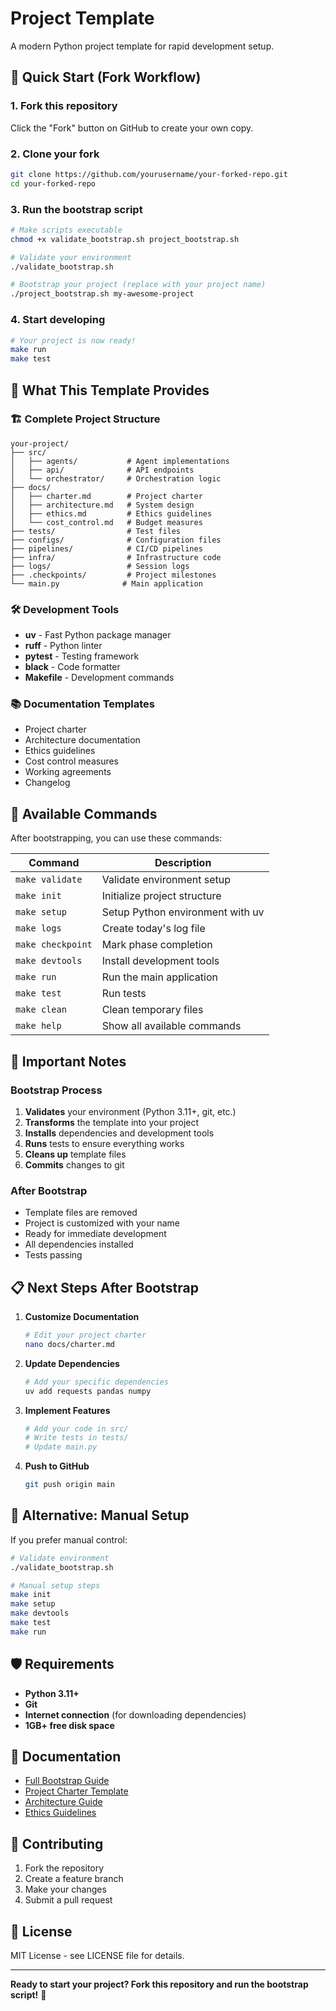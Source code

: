 # Project Template

A modern Python project template for rapid development setup.

## 🚀 Quick Start (Fork Workflow)

### 1. Fork this repository
Click the "Fork" button on GitHub to create your own copy.

### 2. Clone your fork
```bash
git clone https://github.com/yourusername/your-forked-repo.git
cd your-forked-repo
```

### 3. Run the bootstrap script
```bash
# Make scripts executable
chmod +x validate_bootstrap.sh project_bootstrap.sh

# Validate your environment
./validate_bootstrap.sh

# Bootstrap your project (replace with your project name)
./project_bootstrap.sh my-awesome-project
```

### 4. Start developing
```bash
# Your project is now ready!
make run
make test
```

## 🎯 What This Template Provides

### 🏗️ **Complete Project Structure**
```
your-project/
├── src/
│   ├── agents/           # Agent implementations
│   ├── api/              # API endpoints
│   └── orchestrator/     # Orchestration logic
├── docs/
│   ├── charter.md        # Project charter
│   ├── architecture.md   # System design
│   ├── ethics.md         # Ethics guidelines
│   └── cost_control.md   # Budget measures
├── tests/                # Test files
├── configs/              # Configuration files
├── pipelines/            # CI/CD pipelines
├── infra/                # Infrastructure code
├── logs/                 # Session logs
├── .checkpoints/         # Project milestones
└── main.py              # Main application
```

### 🛠️ **Development Tools**
- **uv** - Fast Python package manager
- **ruff** - Python linter
- **pytest** - Testing framework
- **black** - Code formatter
- **Makefile** - Development commands

### 📚 **Documentation Templates**
- Project charter
- Architecture documentation
- Ethics guidelines
- Cost control measures
- Working agreements
- Changelog

## 🔧 Available Commands

After bootstrapping, you can use these commands:

| Command | Description |
|---------|-------------|
| `make validate` | Validate environment setup |
| `make init` | Initialize project structure |
| `make setup` | Setup Python environment with uv |
| `make logs` | Create today's log file |
| `make checkpoint` | Mark phase completion |
| `make devtools` | Install development tools |
| `make run` | Run the main application |
| `make test` | Run tests |
| `make clean` | Clean temporary files |
| `make help` | Show all available commands |

## 🚨 Important Notes

### **Bootstrap Process**
1. **Validates** your environment (Python 3.11+, git, etc.)
2. **Transforms** the template into your project
3. **Installs** dependencies and development tools
4. **Runs** tests to ensure everything works
5. **Cleans up** template files
6. **Commits** changes to git

### **After Bootstrap**
- Template files are removed
- Project is customized with your name
- Ready for immediate development
- All dependencies installed
- Tests passing

## 📋 Next Steps After Bootstrap

1. **Customize Documentation**
   ```bash
   # Edit your project charter
   nano docs/charter.md
   ```

2. **Update Dependencies**
   ```bash
   # Add your specific dependencies
   uv add requests pandas numpy
   ```

3. **Implement Features**
   ```bash
   # Add your code in src/
   # Write tests in tests/
   # Update main.py
   ```

4. **Push to GitHub**
   ```bash
   git push origin main
   ```

## 🔄 Alternative: Manual Setup

If you prefer manual control:

```bash
# Validate environment
./validate_bootstrap.sh

# Manual setup steps
make init
make setup
make devtools
make test
make run
```

## 🛡️ Requirements

- **Python 3.11+**
- **Git**
- **Internet connection** (for downloading dependencies)
- **1GB+ free disk space**

## 📖 Documentation

- [Full Bootstrap Guide](docs/PROJECT_BOOTSTRAP_GUIDE.md)
- [Project Charter Template](docs/charter.md)
- [Architecture Guide](docs/architecture.md)
- [Ethics Guidelines](docs/ethics.md)

## 🤝 Contributing

1. Fork the repository
2. Create a feature branch
3. Make your changes
4. Submit a pull request

## 📄 License

MIT License - see LICENSE file for details.

---

**Ready to start your project? Fork this repository and run the bootstrap script!** 🚀
